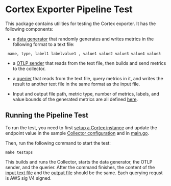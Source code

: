 # Cortex Exporter Pipeline Test

This package contains utilities for testing the Cortex exporter. It has the following components:

- a [data generator](data.go) that randomly generates and writes metrics in the following format to a text file:
```  		 
 name, type, label1 labelvalue1 , value1 value2 value3 value4 value5
```
- a [OTLP sender](otlp.go) that reads from the text file, then builds and send metrics to the collector.

- a [querier](querier.go) that reads from the text file, query metrics in it, and writes the result to another
text file in the same format as the input file. 

- Input and output file path, metric type, number of metrics, labels, and value bounds of the 
 generated metrics are all defined [here](main.go).

## Running the Pipeline Test

To run the test, you need to first [setup a Cortex instance](https://cortexmetrics.io/docs/getting-started/getting-started-chunks-storage/)
and update the endpoint value in the sample [Collector configuration](otel-collector-config.yaml) and in [main.go](main.go).

Then, run the following command to start the test:

```$xslt
make testaps
```

This builds and runs the Collector, starts the data generator, the OTLP sender, and the querier. After the command finishes,
the content of the [input text file](data.txt) and the [output file](ans.txt) should be the same. Each querying requst 
is AWS sig V4 signed. 
